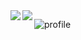 <a href="https://github.com/anuraghazra/github-readme-stats">
  <img align="left" src="https://github-readme-stats.vercel.app/api?username=harutiro&count_private=true&show_icons=true" />
</a>
<a href="https://github.com/anuraghazra/github-readme-stats">
  <img align="left" src="https://github-readme-stats.vercel.app/api/top-langs/?username=harutiro&include_all_commit=false&hide=SWIG,TeX,Makefile,Python,C" />
</a>


![profile](https://profile-summary-for-github.com/user/harutiro)
